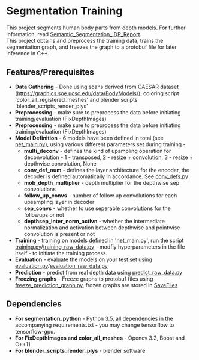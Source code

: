 Segmentation Training
=====================

This project segments human body parts from depth models. For further information, read [Semantic_Segmentation_IDP_Report](segmentation_python/Documents/Semantic_Segmentation_IDP_Report.pdf).  
This project obtains and preprocess the training data, trains the segmentation graph, and freezes the graph to a protobuf file for later inference in C++.

Features/Prerequisites
--------
* **Data Gathering** - Done using scans derived from CAESAR dataset (https://graphics.soe.ucsc.edu/data/BodyModels/), coloring script 'color_all_registered_meshes' and blender scripts 'blender_scripts_render_plys'
* **Preprocessing** - make sure to preprocess the data before initiating training/evaluation (FixDepthImages)
* **Preprocessing** - make sure to preprocess the data before initiating training/evaluation (FixDepthImages)
* **Model Definition** - 6 models have been defined in total (see [net_main.py](segmentation_python/net_main.py)), using various different parameters set during training - 
    * **multi_deconv** - defines the kind of upampling operation for deconvolution - 1 - transposed, 2 - resize + convolution, 3 - resize + depthwise convolution, None
    * **conv_def_num** - defines the layer architecture for the encoder, the decoder is defined automatically in accordance. See [conv_defs.py](segmentation_python/conv_defs.py)
    * **mob_depth_multiplier** - depth multiplier for the depthwise sep convolutions
    * **follow_up_convs** - number of follow up convolutions for each upsampling layer in decoder
    * **sep_convs** - whether to use seperable convolutions for the followups or not
    * **depthsep_inter_norm_activn** - whether the intermediate normalization and activation between depthwise and pointwise convolution is present or not
* **Training** - training on models defined in 'net_main.py', run the script [training.py](segmentation_python/training.py)/[training_raw_data.py](segmentation_python/training_raw_data.py) - modfiy hyperparameters in the file itself - to initiate the training process.
* **Evaluation** - evaluate the models on your test set using [evaluation.py](segmentation_python/evaluation.py)/[evaluation_raw_data.py](segmentation_python/evaluation_raw_data.py) 
* **Prediction** - predict from real depth data using [predict_raw_data.py](segmentation_python/predict_raw_data.py)
* **Freezing graphs** - Freeze graphs to protobuf files using [freeze_prediction_graph.py](segmentation_python/freeze_prediction_graph.py), frozen graphs are stored in [SaveFiles](segmentation_python/SaveFiles)

Dependencies
------------
* **For segmentation_python** - Python 3.5, all dependencies in the accompanying requirements.txt - you may change tensorflow to tensorflow-gpu.
* **For FixDepthImages and color_all_meshes** - Opencv 3.2, Boost and C++11
* **For blender_scripts_render_plys** - blender software